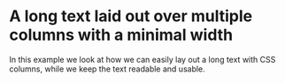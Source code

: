 # A long text laid out over multiple columns with a minimal width

In this example we look at how we can easily lay out a long text with CSS columns, while we keep the text readable and usable.